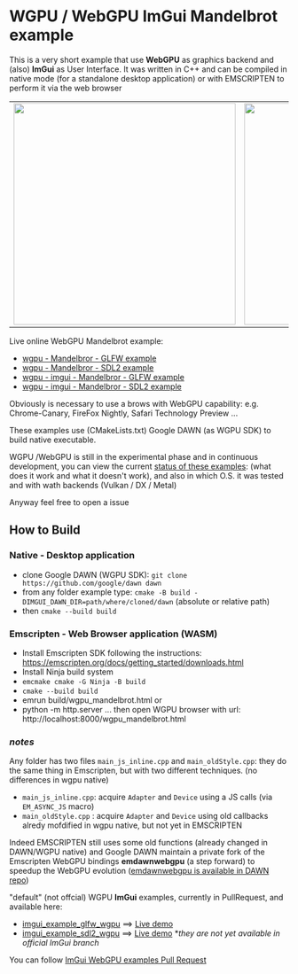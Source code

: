# WGPU / WebGPU ImGui Mandelbrot example

This is a very short example that use **WebGPU** as graphics backend and (also) **ImGui** as User Interface.
It was written in C++ and can be compiled in native mode (for a standalone desktop application) or with EMSCRIPTEN to perform it via the web browser

<table style="text-align: center; float:center;  width:100%; table-layout: fixed; ">
<tr>
<td align="center">
<img style="height: 400px; width=auto;" src="https://brutpitt.github.io/myRepos/wgpu_examples/screenshots/Screenshot_20250313_052144.png"/></a>
</td>


<td align="center">
<img style="height: 400px; width=auto;" src="https://brutpitt.github.io/myRepos/wgpu_examples/screenshots/Screenshot_20250313_052339.png"/></a>
</td>
</tr> 
</table>


Live online WebGPU Mandelbrot example:
- [wgpu - Mandelbror - GLFW example](https://brutpitt.github.io/myRepos/wgpu_examples/mandel_GLFW/wgpu_mandelbrot.html) 
- [wgpu - Mandelbror - SDL2 example](https://brutpitt.github.io/myRepos/wgpu_examples/mandel_SDL2/wgpu_mandelbrot.html)
- [wgpu - imgui - Mandelbror - GLFW example](https://brutpitt.github.io/myRepos/wgpu_examples/mandel_imgui_GLFW/wgpu_mandelbrot.html) 
- [wgpu - imgui - Mandelbror - SDL2 example](https://brutpitt.github.io/myRepos/wgpu_examples/mandel_imgui_SDL2/wgpu_mandelbrot.html)

Obviously is necessary to use a brows with WebGPU capability: e.g. Chrome-Canary, FireFox Nightly, Safari Technology Preview ...

These examples use (CMakeLists.txt) Google DAWN (as WGPU SDK) to build native executable.


WGPU /WebGPU is still in the experimental phase and in continuous development, you can view the current [status of these examples](https://github.com/ocornut/imgui/pull/8381#issuecomment-2696124647): (what does it work and what it doesn't work), and also in which O.S. it was tested and with wath backends (Vulkan / DX / Metal)   

Anyway feel free to open a issue

## How to Build

### Native - Desktop application

- clone Google DAWN (WGPU SDK): `git clone https://github.com/google/dawn dawn`
- from any folder example type: `cmake -B build -DIMGUI_DAWN_DIR=path/where/cloned/dawn` (absolute or relative path) 
- then `cmake --build build`

### Emscripten - Web Browser application (WASM)

- Install Emscripten SDK following the instructions: https://emscripten.org/docs/getting_started/downloads.html
- Install Ninja build system
- `emcmake cmake -G Ninja -B build`
- `cmake --build build`
- emrun build/wgpu_mandelbrot.html
 or
- python -m http.server ... then open WGPU browser with url: http://localhost:8000/wgpu_mandelbrot.html

### *notes*

Any folder has two files `main_js_inline.cpp` and `main_oldStyle.cpp`: they do the same thing in Emscripten, but with two different techniques. (no differences in wgpu native)
- `main_js_inline.cpp`: acquire `Adapter` and `Device` using a JS calls (via `EM_ASYNC_JS` macro) 
- `main_oldStyle.cpp` : acquire `Adapter` and `Device` using old callbacks alredy mofdified in wgpu native, but not yet in EMSCRIPTEN

Indeed EMSCRIPTEN still uses some old functions (already changed in DAWN/WGPU native) and Google DAWN maintain a private fork of the Emscripten WebGPU bindings **emdawnwebgpu** (a step forward) to speedup the WebGPU evolution ([emdawnwebgpu is available in DAWN repo](https://dawn.googlesource.com/dawn/+/refs/heads/main/src/emdawnwebgpu/))


"default" (not offcial) WGPU **ImGui** examples, currently in PullRequest, and available here: 
- [imgui_example_glfw_wgpu](https://github.com/BrutPitt/imgui/tree/master/examples/example_glfw_wgpu) ==> [Live demo](https://brutpitt.github.io/myRepos/imgui/example_glfw_wgpu/index.html)
- [imgui_example_sdl2_wgpu](https://github.com/BrutPitt/imgui/tree/master/examples/example_sdl2_wgpu) ==> [Live demo](https://brutpitt.github.io/myRepos/imgui/example_sdl2_wgpu/index.html)
**they are not yet available in official ImGui branch*


You can follow [ImGui WebGPU examples Pull Request](https://github.com/ocornut/imgui/pull/8381)











